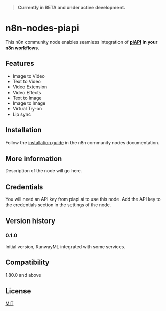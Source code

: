 > **Currently in BETA and under active development.**

# n8n-nodes-piapi

This n8n community node enables seamless integration of **[piAPI](https://piapi.ai/workspace?via=valics) in your [n8n](https://n8n.io) workflows**.

## Features

- Image to Video
- Text to Video
- Video Extension
- Video Effects
- Text to Image
- Image to Image
- Virtual Try-on
- Lip sync

## Installation

Follow the [installation guide](https://docs.n8n.io/integrations/community-nodes/installation/) in the n8n community nodes documentation.

## More information

Description of the node will go here.

## Credentials

You will need an API key from piapi.ai to use this node. Add the API key to the credentials section in the settings of the node.

## Version history

### 0.1.0
Initial version, RunwayML integrated with some services.

## Compatibility

1.80.0 and above

## License

[MIT](https://github.com/n8n-io/n8n-nodes-piapi/blob/master/LICENSE.md)
